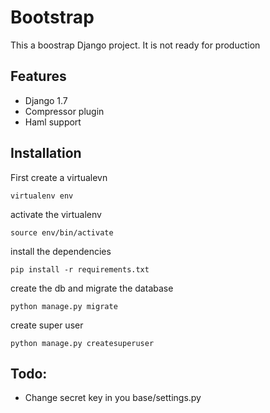 # Bootstrap

This a boostrap Django project.
It is not ready for production


## Features
 - Django 1.7
 - Compressor plugin
 - Haml support


## Installation
First create a virtualevn

    virtualenv env

activate the virtualenv

    source env/bin/activate

install the dependencies

    pip install -r requirements.txt

create the db and migrate the database

    python manage.py migrate


create super user

    python manage.py createsuperuser



## Todo:
 - Change secret key in you base/settings.py
